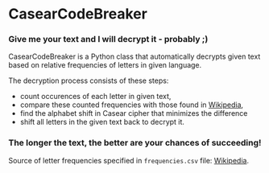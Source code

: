 # CasearCodeBreaker
### Give me your text and I will decrypt it - probably ;)
CasearCodeBreaker is a Python class that automatically decrypts given text based on relative frequencies of letters in given language.

The decryption process consists of these steps:
- count occurences of each letter in given text,
- compare these counted frequencies with those found in [Wikipedia](https://en.wikipedia.org/wiki/Letter_frequency#Relative_frequencies_of_letters_in_other_languages),
- find the alphabet shift in Casear cipher that minimizes the difference
- shift all letters in the given text back to decrypt it.

### The longer the text, the better are your chances of succeeding!

Source of letter frequencies specified in `frequencies.csv` file: [Wikipedia](https://en.wikipedia.org/wiki/Letter_frequency#Relative_frequencies_of_letters_in_other_languages).
